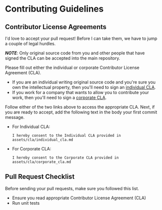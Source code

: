 # Contributing Guidelines

## Contributor License Agreements

I'd love to accept your pull request! Before I can take them, we have to jump a
couple of legal hurdles.

***NOTE***: Only original source code from you and other people that have
signed the CLA can be accepted into the main repository.

Please fill out either the individual or corporate Contributor License Agreement (CLA).
* If you are an individual writing original source code and you're sure you own the
  intellectual property, then you'll need to sign an [individual CLA](/assets/cla/individual_cla.md).
* If you work for a company that wants to allow you to contribute your work, then
  you'll need to sign a [corporate CLA](/assets/cla/corporate_cla.md).

Follow either of the two links above to access the appropriate CLA. Next, if you are
ready to accept, add the following text in the body your first commit message.

* For Individual CLA:

      I hereby consent to the Individual CLA provided in assets/cla/individual_cla.md

* For Corporate CLA:

      I hereby consent to the Corporate CLA provided in assets/cla/corporate_cla.md

## Pull Request Checklist

Before sending your pull requests, make sure you followed this list.

- Ensure you read appropriate Contributor License Agreement (CLA)
- Run unit tests
